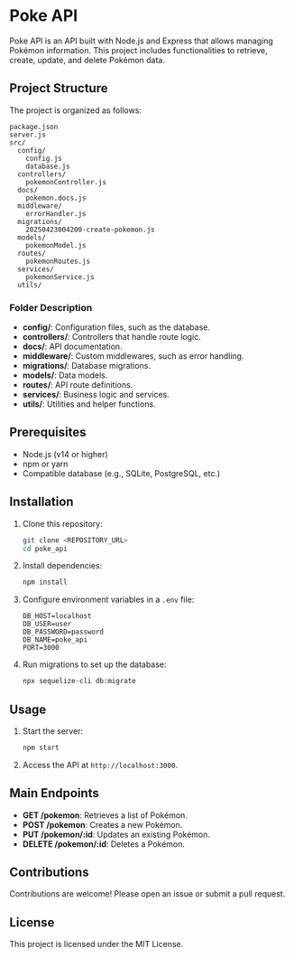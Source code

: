 # Poke API

Poke API is an API built with Node.js and Express that allows managing Pokémon information. This project includes functionalities to retrieve, create, update, and delete Pokémon data.

## Project Structure

The project is organized as follows:

```
package.json
server.js
src/
  config/
    config.js
    database.js
  controllers/
    pokemonController.js
  docs/
    pokemon.docs.js
  middleware/
    errorHandler.js
  migrations/
    20250423004200-create-pokemon.js
  models/
    pokemonModel.js
  routes/
    pokemonRoutes.js
  services/
    pokemonService.js
  utils/
```

### Folder Description

- **config/**: Configuration files, such as the database.
- **controllers/**: Controllers that handle route logic.
- **docs/**: API documentation.
- **middleware/**: Custom middlewares, such as error handling.
- **migrations/**: Database migrations.
- **models/**: Data models.
- **routes/**: API route definitions.
- **services/**: Business logic and services.
- **utils/**: Utilities and helper functions.

## Prerequisites

- Node.js (v14 or higher)
- npm or yarn
- Compatible database (e.g., SQLite, PostgreSQL, etc.)

## Installation

1. Clone this repository:
   ```bash
   git clone <REPOSITORY_URL>
   cd poke_api
   ```

2. Install dependencies:
   ```bash
   npm install
   ```

3. Configure environment variables in a `.env` file:
   ```env
   DB_HOST=localhost
   DB_USER=user
   DB_PASSWORD=password
   DB_NAME=poke_api
   PORT=3000
   ```

4. Run migrations to set up the database:
   ```bash
   npx sequelize-cli db:migrate
   ```

## Usage

1. Start the server:
   ```bash
   npm start
   ```

2. Access the API at `http://localhost:3000`.

## Main Endpoints

- **GET /pokemon**: Retrieves a list of Pokémon.
- **POST /pokemon**: Creates a new Pokémon.
- **PUT /pokemon/:id**: Updates an existing Pokémon.
- **DELETE /pokemon/:id**: Deletes a Pokémon.

## Contributions

Contributions are welcome! Please open an issue or submit a pull request.

## License

This project is licensed under the MIT License.